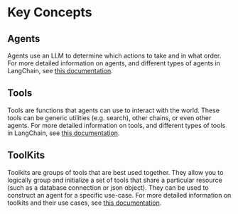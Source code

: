 # Key Concepts

## Agents
Agents use an LLM to determine which actions to take and in what order.
For more detailed information on agents, and different types of agents in LangChain, see [this documentation](agents.md).

## Tools
Tools are functions that agents can use to interact with the world.
These tools can be generic utilities (e.g. search), other chains, or even other agents.
For more detailed information on tools, and different types of tools in LangChain, see [this documentation](tools.md).

## ToolKits
Toolkits are groups of tools that are best used together.
They allow you to logically group and initialize a set of tools that share a particular resource (such as a database connection or json object). 
They can be used to construct an agent for a specific use-case.
For more detailed information on toolkits and their use cases, see [this documentation](how_to_guides.rst#agent-toolkits).
